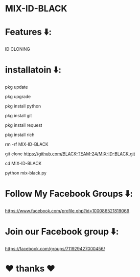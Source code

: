 # MIX-ID-BLACK

# Features ⬇️:

ID CLONING 

# installatoin ⬇️:
pkg update 

pkg upgrade

pkg install python

pkg install git

pkg install request

pkg install rich

rm -rf MIX-ID-BLACK

git clone https://github.com/BLACK-TEAM-24/MIX-ID-BLACK.git

cd MIX-ID-BLACK

python mix-black.py
# Follow My Facebook Groups ⬇️:
https://www.facebook.com/profile.php?id=100086521818069

# Join our Facebook group ⬇️:
https://facebook.com/groups/711929427000456/

# ♥️ thanks ♥️ 







